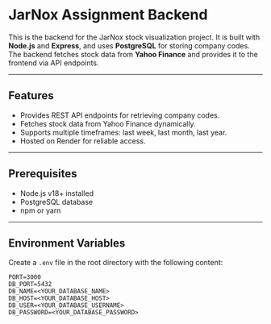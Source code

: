 # JarNox Assignment Backend

This is the backend for the JarNox stock visualization project. It is built with **Node.js** and **Express**, and uses **PostgreSQL** for storing company codes. The backend fetches stock data from **Yahoo Finance** and provides it to the frontend via API endpoints.

---

## Features

- Provides REST API endpoints for retrieving company codes.
- Fetches stock data from Yahoo Finance dynamically.
- Supports multiple timeframes: last week, last month, last year.
- Hosted on Render for reliable access.

---

## Prerequisites

- Node.js v18+ installed
- PostgreSQL database
- npm or yarn

---

## Environment Variables

Create a `.env` file in the root directory with the following content:

```env
PORT=3000
DB_PORT=5432
DB_NAME=<YOUR_DATABASE_NAME>
DB_HOST=<YOUR_DATABASE_HOST>
DB_USER=<YOUR_DATABASE_USERNAME>
DB_PASSWORD=<YOUR_DATABASE_PASSWORD>
